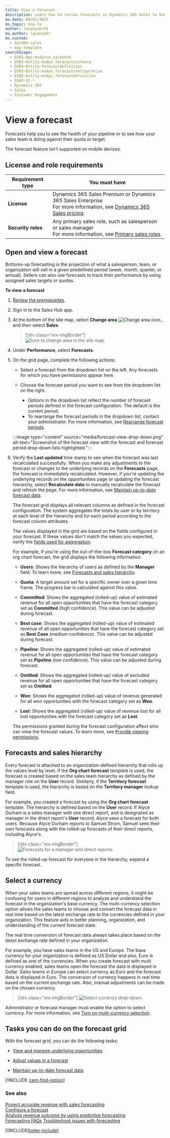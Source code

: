 ```yaml
---
title: View a forecast 
description: Learn how to review forecasts in Dynamics 365 Sales to know the health of your pipeline or to track how your sales team is doing against their quota or target.
ms.date: 09/01/2023
ms.topic: how-to
author: lavanyakr01
ms.author: lavanyakr
ms.custom: 
  - dyn365-sales
  - bap-template
searchScope: 
  - D365-App-msdynce_saleshub
  - D365-Entity-msdyn_forecastinstance
  - D365-Entity-forecastdefinition
  - D365-Entity-msdyn_forecastconfiguration
  - D365-Entity-msdyn_forecastdefinition
  - D365-UI-*
  - Dynamics 365
  - Sales
  - Customer Engagement
---
```

# View a forecast

Forecasts help you to see the health of your pipeline or to see how your sales team is doing against their quota or target.

The forecast feature isn't supported on mobile devices.

## License and role requirements

| Requirement type | You must have |
|-----------------------|---------|
| **License** | Dynamics 365 Sales Premium or Dynamics 365 Sales Enterprise  <br>For more information, see [Dynamics 365 Sales pricing](https://dynamics.microsoft.com/sales/pricing/).
| **Security roles** | Any primary sales role, such as salesperson or sales manager<br>  For more information, see [Primary sales roles](security-roles-for-sales.md#primary-sales-roles).

## Open and view a forecast

Bottoms-up forecasting is the projection of what a salesperson, team, or organization will sell in a given predefined period (week, month, quarter, or annual). Sellers can also use forecasts to track their performance by using assigned sales targets or quotas.

**To view a forecast**

1. [Review the prerequisites](project-accurate-revenue-sales-forecasting.md#review-prerequisites).

1. Sign in to the Sales Hub app.

1. At the bottom of the site map, select **Change area** ![Change area icon.](media/change-area-icon.png "Change area icon"), and then select **Sales**.

    > [!div class="mx-imgBorder"]
    > ![Icon to change area in the site map.](media/site-map-area.png "Icon to change an area of the site map")

1. Under **Performance**, select **Forecasts**.

1. On the grid page, complete the following actions:
    - Select a forecast from the dropdown list on the left. Any forecasts for which you have permissions appear here.

    - Choose the forecast period you want to see from the dropdown list on the right.
        - Options in the dropdown list reflect the number of forecast periods defined in the forecast configuration. The default is the current period.
        - To rearrange the forecast periods in the dropdown list, contact your administrator. For more information, see [Rearrange forecast periods](manage-forecast-periods.md#rearrange-forecast-periods).

    :::image type="content" source="media/forecast-view-drop-down.png" alt-text="Screenshot of the forecast view with the forecast and forecast period drop-down lists highlighted.":::

1. Verify the **Last updated** time stamp to see when the forecast was last recalculated successfully. When you make any adjustments to the forecast or changes to the underlying records on the **Forecasts** page, the forecast is immediately recalculated. However, if you're updating the underlying records on the opportunities page or updating the forecast hierarchy, select **Recalculate data** to manually recalculate the forecast and refresh the page. For more information, see [Maintain up-to-date forecast data](keep-forecast-data-up-to-date.md).  

    The forecast grid displays all relevant columns as defined in the forecast configuration. The system aggregates the totals by user or by territory at each level of the hierarchy and for each period according to the forecast column attributes.

   The values displayed in the grid are based on the fields configured in your forecast. If these values don't match the values you expected, verify the [fields used for aggregation](choose-layout-and-columns-forecast.md#configure-columns).

    For example, if you're using the out-of-the-box **Forecast category** on an org chart forecast, the grid displays the following information:

    - **Users**: Shows the hierarchy of users as defined by the **Manager** field. To learn more, see [Forecasts and sales hierarchy](#forecasts-and-sales-hierarchy).

    - **Quota**: A target amount set for a specific owner over a given time frame. The progress bar is calculated against this value.

    - **Committed**: Shows the aggregated (rolled-up) value of estimated revenue for all open opportunities that have the forecast category set as **Committed** (high confidence). This value can be adjusted during forecast.

    - **Best case**: Shows the aggregated (rolled-up) value of estimated revenue of all open opportunities that have the forecast category set as **Best Case** (medium confidence). This value can be adjusted during forecast.

    - **Pipeline**: Shows the aggregated (rolled-up) value of estimated revenue for all open opportunities that have the forecast category set as **Pipeline** (low confidence). This value can be adjusted during forecast.

    - **Omitted**: Shows the aggregated (rolled-up) value of excluded revenue for all open opportunities that have the forecast category set as **Omitted**.

    - **Won**: Shows the aggregated (rolled-up) value of revenue generated for all won opportunities with the forecast category set as **Won**.

    - **Lost**: Shows the aggregated (rolled-up) value of revenue lost for all lost opportunities with the forecast category set as **Lost**.

   The permissions granted during the forecast configuration affect who can view the forecast values. To learn more, see [Provide viewing permissions](provide-permissions-forecast.md).

## Forecasts and sales hierarchy

Every forecast is attached to an organization-defined hierarchy that rolls up the values level by level. If the **Org chart forecast** template is used, the forecast is created based on the sales team hierarchy as defined by the manager role on the **User** record. Similarly, if the **Territory forecast** template is used, the hierarchy is based on the **Territory manager** lookup field.

For example, you created a forecast by using the **Org chart forecast** template. The hierarchy is defined based on the **User** record. If Alyce Durham is a sales manager with one direct report, and is designated as manager in the direct report's **User** record, Alyce sees a forecast for both users. Because Alyce Durham reports to Samuel Strom, Samuel sees their own forecasts along with the rolled-up forecasts of their direct reports, including Alyce's.

> [!div class="mx-imgBorder"]
> ![Forecasts for a manager and direct reports.](media/forecast-for-team-hierarchy.png "Forecasts for a manager and direct reports")

To see the rolled-up forecast for everyone in the hierarchy, expand a specific forecast.

## Select a currency

When your sales teams are spread across different regions, it might be confusing for users in different regions to analyze and understand the forecast in the organization's base currency. The multi-currency selection option allows the sales teams to choose and convert the forecast data in real time based on the latest exchange rate to the currencies defined in your organization. This feature aids in better planning, organization, and understanding of the current forecast state.

The real time conversion of forecast data always takes place based on the latest exchange rate defined in your organization.

For example, you have sales teams in the US and Europe. The base currency for your organization is defined as US Dollar and also, Euro is defined as one of the currencies. When you create forecast with multi currency enabled, sales teams open the forecast the data is displayed in Dollar. Sales teams in Europe can select currency as Euro and the forecast data is displayed in Euro. The conversion of currency happens in real time based on the current exchange rate. Also, manual adjustments can be made on the chosen currency.

> [!div class="mx-imgBorder"]
> ![Select currency drop-down.](media/forecast-multi-currency-select.png "Select currency drop-down")

Administrator or forecast manager must enable the option to select currency. For more information, see [Turn on multi-currency selection](forecast-configure-advanced-settings.md#turn-on-multi-currency-selection).

## Tasks you can do on the forecast grid

With the forecast grid, you can do the following tasks:

- [View and manage underlying opportunities](view-and-manage-underlying-opportunities.md)

- [Adjust values in a forecast](adjust-values-in-forecast.md)

- [Maintain up-to-date forecast data](keep-forecast-data-up-to-date.md)

[!INCLUDE [cant-find-option](../includes/cant-find-option.md)]

### See also

[Project accurate revenue with sales forecasting](project-accurate-revenue-sales-forecasting.md)<br>
[Configure a forecast](configure-forecast.md)<br>
[Analyze revenue outcome by using predictive forecasting](/dynamics365/ai/sales/analyze-revenue-outcome-using-predictive-forecasting)<br>
[Forecasting FAQs](faqs-sales.md#forecasting)
[Troubleshoot issues with forecasting](/troubleshoot/dynamics-365/sales/troubleshoot-forecast-issues)

[!INCLUDE[footer-include](../includes/footer-banner.md)]
